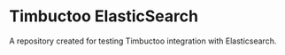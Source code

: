 Timbuctoo ElasticSearch
======================

A repository created for testing Timbuctoo integration with Elasticsearch.
